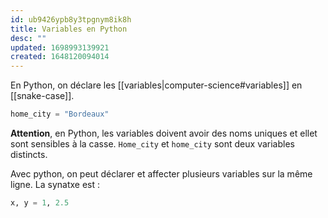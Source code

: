 ```yaml
---
id: ub9426ypb8y3tpgnym8ik8h
title: Variables en Python
desc: ""
updated: 1698993139921
created: 1648120094014
---
```


En Python, on déclare les [[variables|computer-science#variables]] en [[snake-case]].

```python
home_city = "Bordeaux"
```

**Attention**, en Python, les variables doivent avoir des noms uniques et ellet sont sensibles à la casse. `Home_city` et `home_city` sont deux variables distincts.

Avec python, on peut déclarer et affecter plusieurs variables sur la même ligne. La synatxe est :

```python
x, y = 1, 2.5
```
